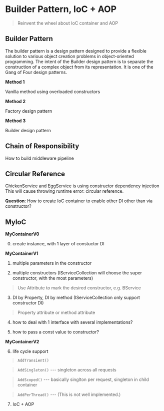 # Builder Pattern, IoC + AOP
>Reinvent the wheel about IoC container and AOP

## Builder Pattern
The builder pattern is a design pattern designed to provide a flexible solution to various object creation problems in object-oriented programming. 
The intent of the Builder design pattern is to separate the construction of a complex object from its representation. 
It is one of the Gang of Four design patterns.

**Method 1**

Vanilla method using overloaded constructors

**Method 2**

Factory design pattern

**Method 3**

Builder design pattern

## Chain of Responsibility
How to build middleware pipeline

## Circular Reference
ChickenService and EggService is using constructor dependency injection
This will cause throwing runtime error: circular reference.

**Question**: How to create IoC container to enable other DI other than via constructor?

## MyIoC

**MyContainerV0**

0. create instance, with 1 layer of constuctor DI

**MyContainerV1**
1. multiple parameters in the constructor

2. multiple constructors (IServiceCollection will choose the super constructor, with the most parameters)

>Use Attribute to mark the desired constructor, e.g. BService

3. DI by Property, DI by method (IServiceCollection only support constructor DI)

>Property attribute or method attribute

4. how to deal with 1 interface with several implementations?

5. how to pass a const value to constructor?

**MyContainerV2**

6. life cycle support

>`AddTransient()`

>`AddSingleton()` --- singleton across all requests

>`AddScoped()` --- basically singlton per request, singleton in child container

>`AddPerThread()` --- (This is not well implemented.)

7. IoC + AOP

